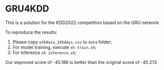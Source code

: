 # GRU4KDD
This is a solution for the KDD2022 competition based on the GRU network

To reproduce the results:
1. Please copy `wtbdata_245days.csv` to `data` folder;
2. For model training, execute
`sh train.sh`;
3. For inference `sh inference.sh`;

Our improved score of -45.186 is better than the original score of -45.213